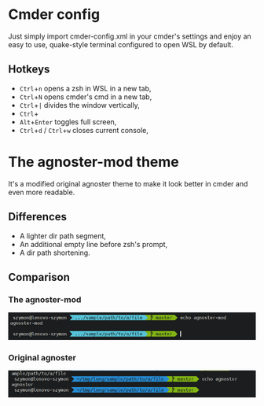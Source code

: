 # Cmder config
Just simply import cmder-config.xml in your cmder's settings and enjoy an easy to use, quake-style terminal configured to open WSL by default.
## Hotkeys
- `Ctrl`+`n` opens a zsh in WSL in a new tab,
- `Ctrl`+`N` opens cmder's cmd in a new tab,
- `Ctrl`+`|` divides the window vertically,
- `Ctrl`+
- `Alt`+`Enter` toggles full screen,
- `Ctrl`+`d` / `Ctrl`+`w` closes current console,





# The agnoster-mod theme 
It's a modified original agnoster theme to make it look better in cmder and even more readable.
## Differences
- A lighter dir path segment,
- An additional empty line before zsh's prompt,
- A dir path shortening.
## Comparison
### The agnoster-mod
![agnoster-mod theme](agnoster-mod.png)
### Original agnoster
![agnoster theme](agnoster.png)

